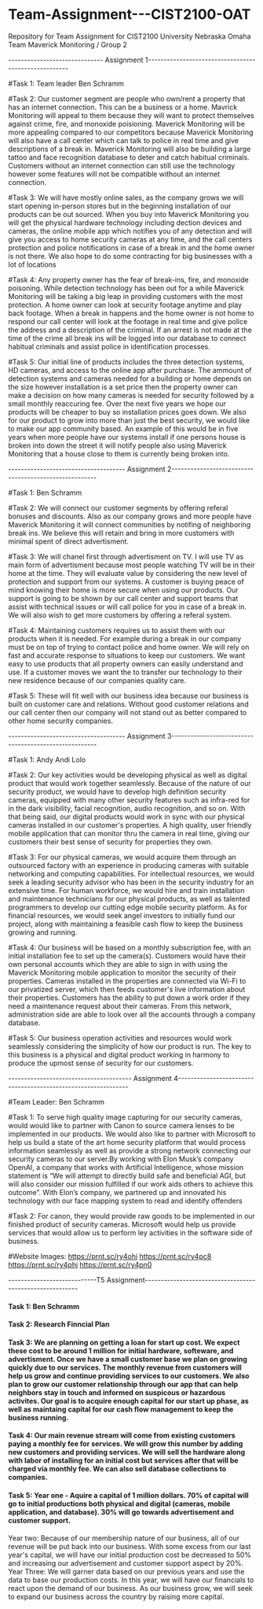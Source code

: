 # Team-Assignment---CIST2100-OAT
Repository for Team Assignment for CIST2100 University Nebraska Omaha 
 Team Maverick Monitoring / Group 2
 
 ------------------------------ Assignment 1-----------------------------------------------------

#Task 1: Team leader Ben Schramm
 
 #Task 2: Our customer segment are people who own/rent a property that has an internet connection. This can be a business or a home. Mavrick Monitoring will appeal to them because they will want to protect themselves against crime, fire, and monoxide poisioning. Maverick Monitoring will be more appealing compared to our competitors because Maverick Monitoring will also have a call center which can talk to police in real time and give descriptions of a break in. Maverick Monitoring will also be building a large tattoo and face recognition database to deter and catch habitual criminals. Customers without an internet connection can still use the technology however some features will not be compatible without an internet connection. 
 
 #Task 3: We will have mostly online sales, as the company grows we will start opening in-person stores but in the beginning installation of our products can be out sourced. When you buy into Maverick Monitoring you will get the physical hardware technology including dection devices and cameras, the online mobile app which notifies you of any detection and will give you access to home security cameras at any time, and the call centers protection and police notifications in case of a break in and the home owner is not there. We also hope to do some contracting for big businesses with a lot of locations
 
 #Task 4: Any property owner has the fear of break-ins, fire, and monoxide poisoning. While detection technology has been out for a while Maverick Monitoring will be taking a big leap in providing customers with the most protection. A home owner can look at security footage anytime and play back footage. When a break in happens and the home owner is not home to respond our call center will look at the footage in real time and give police the address and a description of the criminal. If an arrest is not made at the time of the crime all break ins will be logged into our database to connect habitual criminals and assist police in identification processes. 
 
 #Task 5: Our initial line of products includes the three detection systems, HD cameras, and access to the online app after purchase. The ammount of detection systems and cameras needed for a building or home depends on the size however installation is a set price then the property owner can make a decision on how many cameras is needed for security followed by a small monthly reaccuring fee. Over the next five years we hope our products will be cheaper to buy so installation prices goes down. We also for our product to grow into more than just the best security, we would like to make our app community based. An example of this would be in five years when more people have our systems install if one persons house is broken into down the street it will notify people also using Maverick Monitoring that a house close to them is currently being broken into. 
 
 ------------------------------------- Assignment 2------------------------------------------------------
 
 
 #Task 1: Ben Schramm
 
 #Task 2: We will connect our customer segments by offering referal bonuses and discounts. Also as our company grows and more people have Maverick Monitoring it will connect communities by notifing of neighboring break ins. We believe this will retain and bring in more customers with minimal spent of direct advertisment. 
 
 #Task 3: We will chanel first through advertisment on TV. I will use TV as main form of advertisment because most people watching TV will be in their home at the time. They will evaluate value by considering the new level of protection and support from our systems. A customer is buying peace of mind knowing their home is more secure when using our products. Our support is going to be shown by our call center and support teams that assist with technical issues or will call police for you in case of a break in. We will also wish to get more customers by offering a referal system.
 
 #Task 4: Maintaining customers requires us to assist them with our products when it is needed. For example during a break in our company must be on top of trying to contact police and home owner. We will rely on fast and accurate response to situations to keep our customers. We want easy to use products that all property owners can easily understand and use. If a customer moves we want the to transfer our technology to their new residence because of our companies quality care. 
 
 #Task 5: These will fit well with our business idea because our business is built on customer care and relations. Without good customer relations and our call center then our company will not stand out as better compared to other home security companies. 
 
------------------------------------- Assignment 3------------------------------------------------------

#Task 1: Andy Andi Lolo

#Task 2: Our key activities would be developing physical as well as digital product that would work together seamlessly. Because of the nature of our security product, we would have to develop high definition security cameras, equipped with many other security features such as infra-red for in the dark visibility, facial recognition, audio recognition, and so on. With that being said, our digital products would work in sync with our physical cameras installed in our customer's properties. A high quality, user friendly mobile application that can monitor thru the camera in real time, giving our customers their best sense of security for properties they own.

#Task 3: For our physical cameras, we would acquire them through an outsourced factory with an experience in producing cameras with suitable networking and computing capabilities. For intellectual resources, we would seek a leading security advisor who has been in the security industry for an extensive time. For human workforce, we would hire and train installation and maintenance technicians for our physical products, as well as talented programmers to develop our cutting edge mobile security platform. As for financial resources, we would seek angel investors to initially fund our project, along with maintaining a feasible cash flow to keep the business growing and running.

#Task 4: Our business will be based on a monthly subscription fee, with an initial installation fee to set up the camera(s). Customers would have their own personal accounts which they are able to sign in with using the Maverick Monitoring mobile application to monitor the security of their properties. Cameras installed in the properties are connected via Wi-Fi to our privatized server, which then feeds customer's live information about their properties. Customers has the ability to put down a work order if they need a maintenance request about their cameras. From this network, administration side are able to look over all the accounts through a company database.

#Task 5: Our business operation activities and resources would work seamlessly considering the simplicity of how our product is run. The key to this business is a physical and digital product working in harmony to produce the upmost sense of security for our customers.

--------------------------------------- Assignment 4--------------------------------------------------------------

#Team Leader: Ben Schramm

#Task 1: To serve high quality image capturing for our security cameras, would would like to partner with Canon to source camera lenses to be implemented in our products. We would also like to partner with Microsoft to help us build a state of the art home security platform that would process information seamlessly as well as provide a strong network connecting our security cameras to our server.By working with Elon Musk’s company OpenAI, a company that works with Artificial Intelligence, whose mission statement is “We will attempt to directly build safe and beneficial AGI, but will also consider our mission fulfilled if our work aids others to achieve this outcome”. With Elon’s company, we partnered up and innovated his technology with our face mapping system to read and identify offenders


#Task 2: For canon, they would provide raw goods to be implemented in our finished product of security cameras. Microsoft would help us provide services that would allow us to perform ley activities in the software side of business.

#Website Images:
https://prnt.sc/ry4ohi
https://prnt.sc/ry4pc8
https://prnt.sc/ry4phj
https://prnt.sc/ry4pn0

----------------------------T5 Assignment---------------------------------------------------------

#### Task 1: Ben Schramm

#### Task 2: Research Finncial Plan

#### Task 3: We are planning on getting a loan for start up cost. We expect these cost to be around 1 million for initial hardware, softeware, and advertisment. Once we have a small customer base we plan on growing quickly due to our services. The monthly revenue from customers will help us grow and continue providing services to our customers. We also plan to grow our customer relationship through our app that can help neighbors stay in touch and informed on suspicous or hazardous activites. Our goal is to acquire enough capital for our start up phase, as well as maintaing capital for our cash flow management to keep the business running.

#### Task 4: Our main revenue stream will come from existing customers paying a monthly fee for services. We will grow this number by adding new customers and providing services. We will sell the hardware along with labor of installing for an initial cost but services after that will be charged via monthly fee. We can also sell database collections to companies. 

#### Task 5: Year one - Aquire a capital of 1 million dollars. 70% of capital will go to initial productions both physical and digital (cameras, mobile application, and database). 30% will go towards advertisement and customer support.
Year two: Because of our membership nature of our business, all of our revenue will be put back into our business. With some excess from our last year's capital, we will have our initial production cost be decreased to 50% and increasing our advertisement and customer support aspect by 20%.
Year Three: We will garner data based on our previous years and use the data to base our production costs. In this year, we will have our financials to react upon the demand of our business. As our business grow, we will seek to expand our business across the country by raising more capital.
